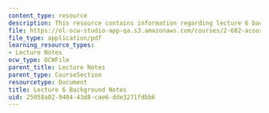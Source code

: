 ```yaml
---
content_type: resource
description: This resource contains information regarding lecture 6 background notes.
file: https://ol-ocw-studio-app-qa.s3.amazonaws.com/courses/2-682-acoustical-oceanography-spring-2012/25058a02940443d8cae6dde3271fdbb6_MIT2_682S12_bglec06.pdf
file_type: application/pdf
learning_resource_types:
- Lecture Notes
ocw_type: OCWFile
parent_title: Lecture Notes
parent_type: CourseSection
resourcetype: Document
title: Lecture 6 Background Notes
uid: 25058a02-9404-43d8-cae6-dde3271fdbb6
---
```

